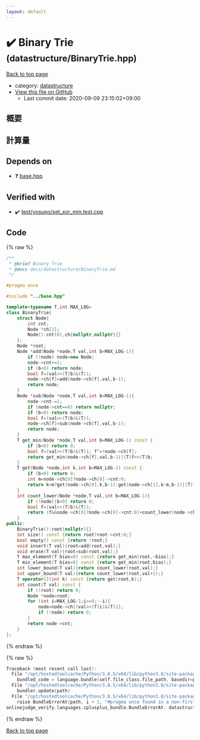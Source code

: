 ```yaml
---
layout: default
---
```


<!-- mathjax config similar to math.stackexchange -->
<script type="text/javascript" async
  src="https://cdnjs.cloudflare.com/ajax/libs/mathjax/2.7.5/MathJax.js?config=TeX-MML-AM_CHTML">
</script>
<script type="text/x-mathjax-config">
  MathJax.Hub.Config({
    TeX: { equationNumbers: { autoNumber: "AMS" }},
    tex2jax: {
      inlineMath: [ ['$','$'] ],
      processEscapes: true
    },
    "HTML-CSS": { matchFontHeight: false },
    displayAlign: "left",
    displayIndent: "2em"
  });
</script>

<script type="text/javascript" src="https://cdnjs.cloudflare.com/ajax/libs/jquery/3.4.1/jquery.min.js"></script>
<script src="https://cdn.jsdelivr.net/npm/jquery-balloon-js@1.1.2/jquery.balloon.min.js" integrity="sha256-ZEYs9VrgAeNuPvs15E39OsyOJaIkXEEt10fzxJ20+2I=" crossorigin="anonymous"></script>
<script type="text/javascript" src="../../assets/js/copy-button.js"></script>
<link rel="stylesheet" href="../../assets/css/copy-button.css" />


# :heavy_check_mark: Binary Trie <small>(datastructure/BinaryTrie.hpp)</small>

<a href="../../index.html">Back to top page</a>

* category: <a href="../../index.html#8dc87745f885a4cc532acd7b15b8b5fe">datastructure</a>
* <a href="{{ site.github.repository_url }}/blob/master/datastructure/BinaryTrie.hpp">View this file on GitHub</a>
    - Last commit date: 2020-09-09 23:15:02+09:00




## 概要

## 計算量

## Depends on

* :question: <a href="../base.hpp.html">base.hpp</a>


## Verified with

* :heavy_check_mark: <a href="../../verify/test/yosupo/set_xor_min.test.cpp.html">test/yosupo/set_xor_min.test.cpp</a>


## Code

<a id="unbundled"></a>
{% raw %}
```cpp
/**
 * @brief Binary Trie
 * @docs docs/datastructure/BinaryTrie.md
 */

#pragma once

#include "../base.hpp"

template<typename T,int MAX_LOG>
class BinaryTrie{
    struct Node{
        int cnt;
        Node *ch[2];
        Node():cnt(0),ch{nullptr,nullptr}{}
    };
    Node *root;
    Node *add(Node *node,T val,int b=MAX_LOG-1){
        if (!node) node=new Node;
        node->cnt+=1;
        if (b<0) return node;
        bool f=(val>>(T)b)&(T)1;
        node->ch[f]=add(node->ch[f],val,b-1);
        return node;
    }
    Node *sub(Node *node,T val,int b=MAX_LOG-1){
        node->cnt-=1;
        if (node->cnt==0) return nullptr;
        if (b<0) return node;
        bool f=(val>>(T)b)&(T)1;
        node->ch[f]=sub(node->ch[f],val,b-1);
        return node;
    }
    T get_min(Node *node,T val,int b=MAX_LOG-1) const {
        if (b<0) return 0;
        bool f=(val>>(T)b)&(T)1; f^=!node->ch[f];
        return get_min(node->ch[f],val,b-1)|(T)f<<(T)b;
    }
    T get(Node *node,int k,int b=MAX_LOG-1) const {
        if (b<0) return 0;
        int m=node->ch[0]?node->ch[0]->cnt:0;
        return k<m?get(node->ch[0],k,b-1):get(node->ch[1],k-m,b-1)|(T)1<<(T)b;
    }
    int count_lower(Node *node,T val,int b=MAX_LOG-1){
        if (!node||b<0) return 0;
        bool f=(val>>(T)b)&(T)1;
        return (f&&node->ch[0]?node->ch[0]->cnt:0)+count_lower(node->ch[f],val,b-1);
    }
public:
    BinaryTrie():root(nullptr){}
    int size() const {return root?root->cnt:0;}
    bool empty() const {return !root;}
    void insert(T val){root=add(root,val);}
    void erase(T val){root=sub(root,val);}
    T max_element(T bias=0) const {return get_min(root,~bias);}
    T min_element(T bias=0) const {return get_min(root,bias);}
    int lower_bound(T val){return count_lower(root,val);}
    int upper_bound(T val){return count_lower(root,val+1);}
    T operator[](int k) const {return get(root,k);}
    int count(T val) const {
        if (!root) return 0;
        Node *node=root;
        for (int i=MAX_LOG-1;i>=0;--i){
            node=node->ch[(val>>(T)i)&(T)1];
            if (!node) return 0;
        }
        return node->cnt;
    }
};
```
{% endraw %}

<a id="bundled"></a>
{% raw %}
```cpp
Traceback (most recent call last):
  File "/opt/hostedtoolcache/Python/3.8.5/x64/lib/python3.8/site-packages/onlinejudge_verify/docs.py", line 349, in write_contents
    bundled_code = language.bundle(self.file_class.file_path, basedir=pathlib.Path.cwd())
  File "/opt/hostedtoolcache/Python/3.8.5/x64/lib/python3.8/site-packages/onlinejudge_verify/languages/cplusplus.py", line 185, in bundle
    bundler.update(path)
  File "/opt/hostedtoolcache/Python/3.8.5/x64/lib/python3.8/site-packages/onlinejudge_verify/languages/cplusplus_bundle.py", line 310, in update
    raise BundleErrorAt(path, i + 1, "#pragma once found in a non-first line")
onlinejudge_verify.languages.cplusplus_bundle.BundleErrorAt: datastructure/BinaryTrie.hpp: line 6: #pragma once found in a non-first line

```
{% endraw %}

<a href="../../index.html">Back to top page</a>

